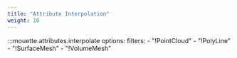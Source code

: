 ```yaml
---
title: "Attribute Interpolation"
weight: 10
---
```


:::mouette.attributes.interpolate
    options:
        filters:
        - "!PointCloud"
        - "!PolyLine"
        - "!SurfaceMesh"
        - "!VolumeMesh"